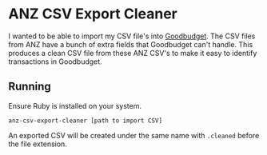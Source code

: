 # ANZ CSV Export Cleaner
I wanted to be able to import my CSV file's into [Goodbudget](https://goodbudget.com/). The CSV files from ANZ have a bunch of extra fields that Goodbudget can't handle. This produces a clean CSV file from these ANZ CSV's to make it easy to identify transactions in Goodbudget.

## Running
Ensure Ruby is installed on your system.

```anz-csv-export-cleaner [path to import CSV]```

An exported CSV will be created under the same name with `.cleaned` before the file extension.
